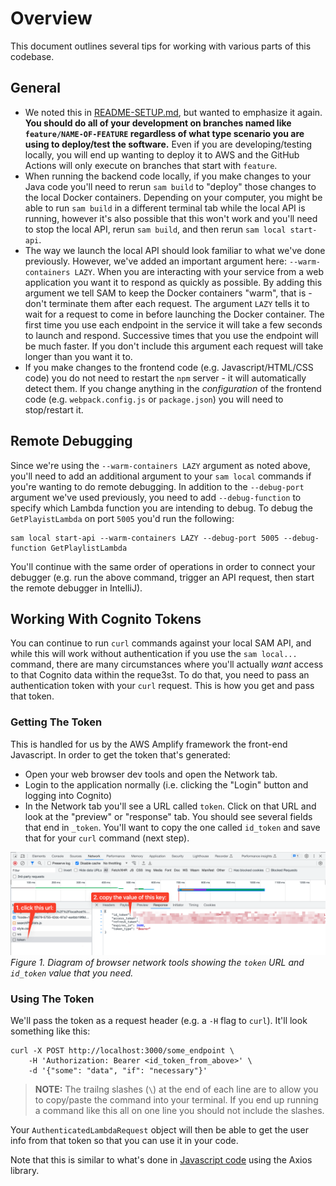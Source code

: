 # Overview
This document outlines several tips for working with various parts of this codebase.

## General

- We noted this in [README-SETUP.md](./README-SETUP.md), but wanted to emphasize it again. **You should do all of your development on branches named like `feature/NAME-OF-FEATURE` regardless of what type scenario you are using to deploy/test the software.** Even if you are developing/testing locally, you will end up wanting to deploy it to AWS and the GitHub Actions will only execute on branches that start with `feature`.
- When running the backend code locally, if you make changes to your Java code you'll need to rerun `sam build` to "deploy" those changes to the local Docker containers. Depending on your computer, you might be able to run `sam build` in a different terminal tab while the local API is running, however it's also possible that this won't work and you'll need to stop the local API, rerun `sam build`, and then rerun `sam local start-api`.
- The way we launch the local API should look familiar to what we've done previously. However, we've added an important argument here: `--warm-containers LAZY`. When you are interacting with your service from a web application you want it to respond as quickly as possible. By adding this argument we tell SAM to keep the Docker containers "warm", that is - don't terminate them after each request. The argument `LAZY` tells it to wait for a request to come in before launching the Docker container. The first time you use each endpoint in the service it will take a few seconds to launch and respond. Successive times that you use the endpoint will be much faster. If you don't include this argument each request will take longer than you want it to.
- If you make changes to the frontend code (e.g. Javascript/HTML/CSS code) you do not need to restart the `npm` server - it will automatically detect them. If you change anything in the _configuration_ of the frontend code (e.g. `webpack.config.js` or `package.json`) you will need to stop/restart it.

## Remote Debugging
Since we're using the `--warm-containers LAZY` argument as noted above, you'll need to add an additional argument to your `sam local` commands if you're wanting to do remote debugging. In addition to the `--debug-port` argument we've used previously, you need to add `--debug-function` to specify which Lambda function you are intending to debug. To debug the `GetPlayistLambda` on port `5005` you'd run the following:

```shell
sam local start-api --warm-containers LAZY --debug-port 5005 --debug-function GetPlaylistLambda
```

You'll continue with the same order of operations in order to connect your debugger (e.g. run the above command, trigger an API request, then start the remote debugger in IntelliJ).

## Working With Cognito Tokens
You can continue to run `curl` commands against your local SAM API, and while this will work without authentication if you use the `sam local...` command, there are many circumstances where you'll actually _want_ access to that Cognito data within the reque3st. To do that, you need to pass an authentication token with your `curl` request. This is how you get and pass that token.

### Getting The Token
This is handled for us by the AWS Amplify framework the front-end Javascript. In order to get the token that's generated:

- Open your web browser dev tools and open the Network tab.
- Login to the application normally (i.e. clicking the "Login" button and logging into Cognito)
- In the Network tab you'll see a URL called `token`. Click on that URL and look at the "preview" or "response" tab. You should see several fields that end in `_token`. You'll want to copy the one called `id_token` and save that for your `curl` command (next step).

![](resources/images/token-url.png)
_Figure 1. Diagram of browser network tools showing the `token` URL and `id_token` value that you need._

### Using The Token
We'll pass the token as a request header (e.g. a `-H` flag to `curl`). It'll look something like this:

```shell
curl -X POST http://localhost:3000/some_endpoint \
	-H 'Authorization: Bearer <id_token_from_above>' \
	-d '{"some": "data", "if": "necessary"}'
```

> **NOTE:** The trailng slashes (`\`) at the end of each line are to allow you to copy/paste the command into your terminal. If you end up running a command like this all on one line you should not include the slashes.

Your `AuthenticatedLambdaRequest` object will then be able to get the user info from that token so that you can use it in your code.

Note that this is similar to what's done in [Javascript code](web/src/api/musicPlaylistClient.js) using the Axios library.